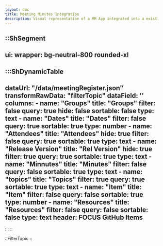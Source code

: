 ```yaml
---
layout: doc
title: Meeting Minutes Integration
description: Visual representation of a MM App integrated into a existing website
---
```


::ShSegment
---
ui:
    wrapper: bg-neutral-800 rounded-xl
---
  :::ShDynamicTable
  ---
  dataUrl: "/data/meetingRegister.json"
  transformRawData: "filterTopic"
  dataField: ''
  columns:
    - name: "Groups"
      title: "Groups"
      filter: false
      query: true
      hide: false
      sortable: false
      type: text
    - name: "Dates"
      title: "Dates"
      filter: false
      query: true
      sortable: true
      type: number
    - name: "Attendees"
      title: "Attendees"
      hide: true
      filter: false
      query: true
      sortable: true
      type: text
    - name: "Release Version"
      title: "Rel Version"
      hide: true
      filter: true
      query: true
      sortable: true
      type: text
    - name: "Minnutes"
      title: "Minutes"
      filter: false
      query: false
      sortable: true
      type: text
    - name: "topics"
      title: "Topics"
      filter: true
      query: true
      sortable: true
      type: text
    - name: "Item"
      title: "Item"
      filter: false
      query: false
      sortable: true
      type: number
    - name: "Resources"
      title: "Resources"
      filter: false
      query: false
      sortable: false
      type: text
  header: FOCUS GitHub Items
  ---
  :::
::

::FilterTopic
::